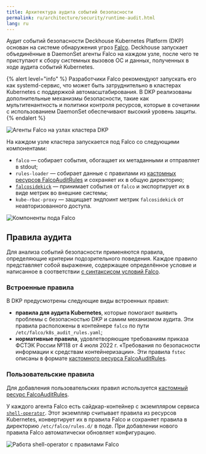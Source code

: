 ```yaml
---
title: Архитектура аудита событий безопасности
permalink: ru/architecture/security/runtime-audit.html
lang: ru
---
```


Аудит событий безопасности Deckhouse Kubernetes Platform (DKP) основан на системе обнаружения угроз [Falco](https://falco.org/).
Deckhouse запускает объединённые в DaemonSet агенты Falco на каждом узле,
после чего те приступают к сбору системных вызовов ОС и данных, полученных в ходе аудита событий Kubernetes.

{% alert level="info" %}
Разработчики Falco рекомендуют запускать его как systemd-сервис,
что может быть затруднительно в кластерах Kubernetes с поддержкой автомасштабирования.
В DKP реализованы дополнительные механизмы безопасности, такие как мультитенантность и политики контроля ресурсов,
которые в сочетании с использованием DaemonSet обеспечивают высокий уровень защиты.
{% endalert %}

![Агенты Falco на узлах кластера DKP](../../images/runtime-audit-engine/falco_daemonset.svg)
<!--- Source: https://docs.google.com/drawings/d/1NZ91z8NXNiuS50ybcMoMsZI3SbQASZXJGLANdaNNm_U --->

На каждом узле кластера запускается под Falco со следующими компонентами:

- `falco` — собирает события, обогащает их метаданными и отправляет в stdout;
- `rules-loader` — собирает данные с правилами из [кастомных ресурсов FalcoAuditRules](/modules/runtime-audit-engine/cr.html#falcoauditrules)
  и сохраняет их в общую директорию;
- [`falcosidekick`](https://github.com/falcosecurity/falcosidekick) — принимает события от `falco`
  и экспортирует их в виде метрик во внешние системы;
- `kube-rbac-proxy` — защищает эндпоинт метрик `falcosidekick` от неавторизованного доступа.

![Компоненты пода Falco](../../images/runtime-audit-engine/falco_pod.svg)
<!--- Source: https://docs.google.com/drawings/d/1rxSuJFs0tumfZ56WbAJ36crtPoy_NiPBHE6Hq5lejuI --->

## Правила аудита

Для анализа событий безопасности применяются правила, определяющие критерии подозрительного поведения.
Каждое правило представляет собой выражение, содержащее определённое условие
и написанное в соответствии [с синтаксисом условий Falco](https://falco.org/docs/concepts/rules/conditions/).

### Встроенные правила

В DKP предусмотрены следующие виды встроенных правил:

- **правила для аудита Kubernetes**, которые помогают выявить проблемы с безопасностью DKP и самим механизмом аудита.
  Эти правила расположены в контейнере `falco` по пути `/etc/falco/k8s_audit_rules.yaml`;
- **нормативные правила**, удовлетворяющие требованиям приказа ФСТЭК России №118 от 4 июля 2022 г.
  «Требования по безопасности информации к средствам контейнеризации».
  Эти правила `fstec` описаны в формате [кастомного ресурса FalcoAuditRules](/modules/runtime-audit-engine/cr.html#falcoauditrules).

### Пользовательские правила

Для добавления пользовательских правил используется [кастомный ресурс FalcoAuditRules](/modules/runtime-audit-engine/cr.html#falcoauditrules).

У каждого агента Falco есть сайдкар-контейнер с экземпляром сервиса [`shell-operator`](https://github.com/flant/shell-operator).
Этот экземпляр считывает правила из ресурсов Kubernetes, конвертирует их в правила Falco
и сохраняет правила в директорию `/etc/falco/rules.d/` в поде.
При добавлении нового правила Falco автоматически обновляет конфигурацию.

![Работа shell-operator с правилами Falco](../../images/runtime-audit-engine/falco_shop.svg)
<!--- Source: https://docs.google.com/drawings/d/13MFYtiwH4Y66SfEPZIcS7S2wAY6vnKcoaztxsmX1hug --->
